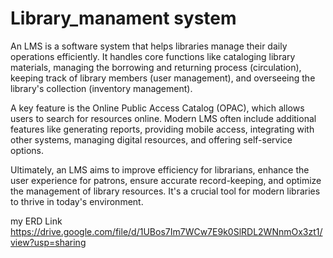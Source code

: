 # Library_manament system
An LMS is a software system that helps libraries manage their daily operations efficiently. It handles core functions like cataloging library materials, managing the borrowing and returning process (circulation), keeping track of library members (user management), and overseeing the library's collection (inventory management).

A key feature is the Online Public Access Catalog (OPAC), which allows users to search for resources online. Modern LMS often include additional features like generating reports, providing mobile access, integrating with other systems, managing digital resources, and offering self-service options.

Ultimately, an LMS aims to improve efficiency for librarians, enhance the user experience for patrons, ensure accurate record-keeping, and optimize the management of library resources. It's a crucial tool for modern libraries to thrive in today's environment.

my ERD Link
https://drive.google.com/file/d/1UBos7Im7WCw7E9k0SlRDL2WNnmOx3zt1/view?usp=sharing
